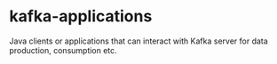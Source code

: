# kafka-applications
Java clients or applications that can interact with Kafka server for data production, consumption etc.
